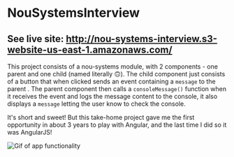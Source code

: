 # NouSystemsInterview

## See live site: http://nou-systems-interview.s3-website-us-east-1.amazonaws.com/

This project consists of a nou-systems module, with 2 components - one parent and one child (named literally 🙃). The child component just consists of a button that when clicked sends an event containing a `message` to the parent . The parent component then calls a `consoleMessage()` function when it receives the event and logs the message content to the console, it also displays a `message` letting the user know to check the console.

It's short and sweet! But this take-home project gave me the first opportunity in about 3 years to play with Angular, and the last time I did so it was AngularJS!

![Gif of app functionality](https://repo-gifs.s3.amazonaws.com/nou-Systems-gif.gif)
